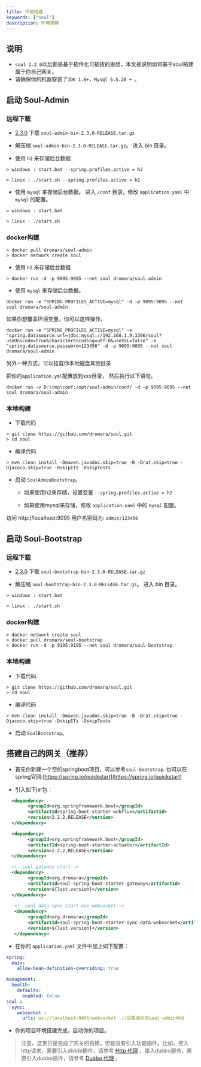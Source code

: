 ```yaml
---
title: 环境搭建
keywords: ["soul"]
description: 环境搭建
---
```


## 说明

* `soul 2.2.0`以后都是基于插件化可插拔的思想，本文是说明如何基于soul搭建属于你自己网关。
* 请确保你的机器安装了`JDK 1.8+`，`Mysql 5.5.20 + `。

## 启动 Soul-Admin

### 远程下载

* [2.3.0](https://github.com/dromara/soul/releases/tag/2.3.0) 下载 `soul-admin-bin-2.3.0-RELEASE.tar.gz`

* 解压缩 `soul-admin-bin-2.3.0-RELEASE.tar.gz`。 进入 bin 目录。

* 使用 `h2` 来存储后台数据

```
> windows : start.bat --spring.profiles.active = h2

> linux : ./start.sh --spring.profiles.active = h2
```

* 使用 `mysql` 来存储后台数据。 进入 `/conf` 目录，修改 `application.yaml` 中`mysql` 的配置。

```
> windows : start.bat 

> linux : ./start.sh 
```

### docker构建

```
> docker pull dromara/soul-admin
> docker network create soul
```

* 使用 `h2` 来存储后台数据
```
> docker run -d -p 9095:9095 --net soul dromara/soul-admin
```

* 使用 `mysql` 来存储后台数据。

```
docker run -e "SPRING_PROFILES_ACTIVE=mysql" -d -p 9095:9095 --net soul dromara/soul-admin
```

如果你想覆盖环境变量，你可以这样操作。

```
docker run -e "SPRING_PROFILES_ACTIVE=mysql" -e "spring.datasource.url=jdbc:mysql://192.168.1.9:3306/soul?useUnicode=true&characterEncoding=utf-8&useSSL=false" -e "spring.datasource.password=123456" -d -p 9095:9095 --net soul dromara/soul-admin
```

另外一种方式，可以挂载你本地磁盘其他目录

把你的`application.yml`配置放到xxx目录， 然后执行以下语句。

```
docker run -v D:\tmp\conf:/opt/soul-admin/conf/ -d -p 9095:9095 --net soul dromara/soul-admin
```

### 本地构建

* 下载代码
```
> git clone https://github.com/dromara/soul.git
> cd soul
```

* 编译代码
```
> mvn clean install -Dmaven.javadoc.skip=true -B -Drat.skip=true -Djacoco.skip=true -DskipITs -DskipTests
```

* 启动 `SoulAdminBootstrap`。 

   * 如果使用h2来存储，设置变量 `--spring.profiles.active = h2`
   
   * 如果使用mysql来存储，修改 `application.yaml` 中的 `mysql` 配置。
   

访问 http://localhost:9095   用户名密码为: `admin/123456`


## 启动 Soul-Bootstrap

### 远程下载

* [2.3.0](https://github.com/dromara/soul/releases/tag/2.3.0) 下载 `soul-bootstrap-bin-2.3.0-RELEASE.tar.gz`

* 解压缩 `soul-bootstrap-bin-2.3.0-RELEASE.tar.gz`。 进入 bin 目录。

```
> windows : start.bat 

> linux : ./start.sh 
```

### docker构建

```
> docker network create soul
> docker pull dromara/soul-bootstrap
> docker run -d -p 9195:9195 --net soul dromara/soul-bootstrap
```

### 本地构建

* 下载代码
```
> git clone https://github.com/dromara/soul.git
> cd soul
```

* 编译代码
```
> mvn clean install -Dmaven.javadoc.skip=true -B -Drat.skip=true -Djacoco.skip=true -DskipITs -DskipTests
```

* 启动 `SoulBootstrap`。 

## 搭建自己的网关（推荐）

* 首先你新建一个空的springboot项目，可以参考`soul-bootstrap`. 也可以在spring官网:[https://spring.io/quickstart](https://spring.io/quickstart)

* 引入如下jar包：

```xml
  <dependency>
        <groupId>org.springframework.boot</groupId>
        <artifactId>spring-boot-starter-webflux</artifactId>
        <version>2.2.2.RELEASE</version>
  </dependency>

  <dependency>
        <groupId>org.springframework.boot</groupId>
        <artifactId>spring-boot-starter-actuator</artifactId>
        <version>2.2.2.RELEASE</version>
  </dependency>

  <!--soul gateway start-->
  <dependency>
        <groupId>org.dromara</groupId>
        <artifactId>soul-spring-boot-starter-gateway</artifactId>
        <version>${last.version}</version>
  </dependency>
  
   <!--soul data sync start use websocket-->
   <dependency>
        <groupId>org.dromara</groupId>
        <artifactId>soul-spring-boot-starter-sync-data-websocket</artifactId>
        <version>${last.version}</version>
   </dependency>
```
* 在你的 `application.yaml` 文件中加上如下配置：

```yaml
spring:
  main:
    allow-bean-definition-overriding: true

management:
  health:
    defaults:
      enabled: false
soul :
  sync:
    websocket :
      urls: ws://localhost:9095/websocket  //设置成你的soul-admin地址
```
* 你的项目环境搭建完成，启动你的项目。

> 注意，这里只是完成了网关的搭建，但是没有引入功能插件。比如，接入http请求，需要引入divide插件，请参考 [Http 代理](./http-proxy/) 。接入dubbo服务，需要引入dubbo插件，请参考 [Dubbo 代理](./dubbo-proxy/) 。









